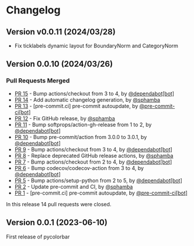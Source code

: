 # Changelog

## Version v0.0.11 (2024/03/28)

- Fix ticklabels dynamic layout for BoundaryNorm and CategoryNorm

## Version 0.0.10 (2024/03/26)

### Pull Requests Merged

* [PR 15](https://github.com/ghiggi/pycolorbar/pull/15) - Bump actions/checkout from 3 to 4, by [@dependabot[bot]](https://github.com/apps/dependabot)
* [PR 14](https://github.com/ghiggi/pycolorbar/pull/14) - Add automatic changelog generation, by [@sphamba](https://github.com/sphamba)
* [PR 13](https://github.com/ghiggi/pycolorbar/pull/13) - [pre-commit.ci] pre-commit autoupdate, by [@pre-commit-ci[bot]](https://github.com/apps/pre-commit-ci)
* [PR 12](https://github.com/ghiggi/pycolorbar/pull/12) - Fix GitHub release, by [@sphamba](https://github.com/sphamba)
* [PR 11](https://github.com/ghiggi/pycolorbar/pull/11) - Bump softprops/action-gh-release from 1 to 2, by [@dependabot[bot]](https://github.com/apps/dependabot)
* [PR 10](https://github.com/ghiggi/pycolorbar/pull/10) - Bump pre-commit/action from 3.0.0 to 3.0.1, by [@dependabot[bot]](https://github.com/apps/dependabot)
* [PR 9](https://github.com/ghiggi/pycolorbar/pull/9) - Bump actions/checkout from 3 to 4, by [@dependabot[bot]](https://github.com/apps/dependabot)
* [PR 8](https://github.com/ghiggi/pycolorbar/pull/8) - Replace deprecated GitHub release actions, by [@sphamba](https://github.com/sphamba)
* [PR 7](https://github.com/ghiggi/pycolorbar/pull/7) - Bump actions/checkout from 2 to 4, by [@dependabot[bot]](https://github.com/apps/dependabot)
* [PR 6](https://github.com/ghiggi/pycolorbar/pull/6) - Bump codecov/codecov-action from 3 to 4, by [@dependabot[bot]](https://github.com/apps/dependabot)
* [PR 5](https://github.com/ghiggi/pycolorbar/pull/5) - Bump actions/setup-python from 2 to 5, by [@dependabot[bot]](https://github.com/apps/dependabot)
* [PR 2](https://github.com/ghiggi/pycolorbar/pull/2) - Update pre-commit and CI, by [@sphamba](https://github.com/sphamba)
* [PR 1](https://github.com/ghiggi/pycolorbar/pull/1) - [pre-commit.ci] pre-commit autoupdate, by [@pre-commit-ci[bot]](https://github.com/apps/pre-commit-ci)

In this release 14 pull requests were closed.

## Version 0.0.1 (2023-06-10)

First release of pycolorbar
